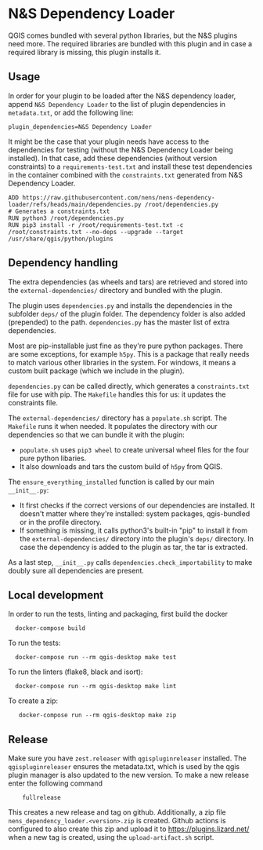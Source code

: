 # N&S Dependency Loader

QGIS comes bundled with several python libraries, but the N&S plugins need more. The required libraries are bundled with this plugin and in case a required library is missing, this plugin installs it.

## Usage

In order for your plugin to be loaded after the N&S dependency loader, append `N&S Dependency Loader` to the list of plugin dependencies in `metadata.txt`, or add the following line:

```
plugin_dependencies=N&S Dependency Loader
```

It might be the case that your plugin needs have access to the dependencies for testing (without the N&S Dependency Loader being installed). In that case, add these dependencies (without version constraints) to a `requirements-test.txt` and install these test dependencies in the container combined with the `constraints.txt` generated from N&S Dependency Loader.

```
ADD https://raw.githubusercontent.com/nens/nens-dependency-loader/refs/heads/main/dependencies.py /root/dependencies.py
# Generates a constraints.txt
RUN python3 /root/dependencies.py
RUN pip3 install -r /root/requirements-test.txt -c /root/constraints.txt --no-deps --upgrade --target /usr/share/qgis/python/plugins
```

## Dependency handling

The extra dependencies (as wheels and tars) are retrieved and stored into the
`external-dependencies/` directory and bundled with the plugin. 

The plugin uses `dependencies.py` and installs the dependencies in the subfolder `deps/` of
the plugin folder. The dependency folder is also added (prepended) to the path. `dependencies.py` has the master list of extra dependencies.

Most are pip-installable just fine as they're pure python packages. There are some exceptions, for example `h5py`. This is a package that really needs to match various other libraries in the system. For windows, it means a custom built package (which we include in the plugin).

`dependencies.py` can be called directly, which generates a `constraints.txt` file for use with pip. The `Makefile` handles this for us: it updates the constraints file.

The `external-dependencies/` directory has a `populate.sh` script. The `Makefile` runs it when needed. It populates the directory with our dependencies so that we can bundle it with the plugin:

- `populate.sh` uses `pip3 wheel` to create universal wheel files for the
  four pure python libaries.
- It also downloads and tars the custom build of `h5py` from QGIS.

The `ensure_everything_installed` function is called by our main `__init__.py`:

- It first checks if the correct versions of our dependencies are
  installed. It doesn't matter where they're installed: system packages,
  qgis-bundled or in the profile directory.
- If something is missing, it calls python3's built-in "pip" to install it
  from the `external-dependencies/` directory into the plugin's `deps/` directory. In case
  the dependency is added to the plugin as tar, the tar is extracted.

As a last step, `__init__.py` calls `dependencies.check_importability` to make doubly sure all dependencies are present.

## Local development

In order to run the tests, linting and packaging, first build the docker
```
  docker-compose build
```
To run the tests:
```
  docker-compose run --rm qgis-desktop make test
```
To run the linters (flake8, black and isort):
```
  docker-compose run --rm qgis-desktop make lint
```
To create a zip:
```
   docker-compose run --rm qgis-desktop make zip
```
## Release

Make sure you have `zest.releaser` with `qgispluginreleaser` installed. The
`qgispluginreleaser` ensures the metadata.txt, which is used by the qgis plugin
manager is also updated to the new version. To make a new release enter the following
command
```
    fullrelease
```

This creates a new release and tag on github. Additionally, a zip file
`nens_dependency_loader.<version>.zip` is created. Github actions is configured to also
create this zip and upload it to https://plugins.lizard.net/ when a new tag is
created, using the `upload-artifact.sh` script.
